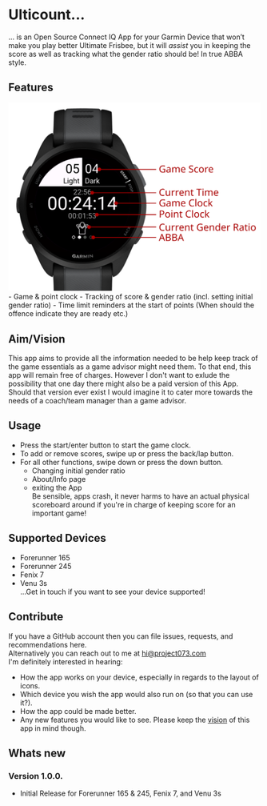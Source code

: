 # Ulticount...
... is an Open Source Connect IQ App for your Garmin Device that won’t make you play better Ultimate Frisbee, but it will _assist_ you in keeping the score as well as tracking what the gender ratio should be! In true ABBA style.

## Features
<img src="https://github.com/K4pes/ultiCount/blob/main/ScreenCaptures/Screenshot_fr165_gameplay_annotated_125DPI.png" width="600" />
- Game & point clock
- Tracking of score & gender ratio (incl. setting initial gender ratio)
- Time limit reminders at the start of points (When should the offence indicate they are ready etc.)

## Aim/Vision
This app aims to provide all the information needed to be help keep track of the game essentials as a game advisor might need them. To that end, this app will remain free of charges. However I don't want to exlude the possibility that one day there might also be a paid version of this App. Should that version ever exist I would imagine it to cater more towards the needs of a coach/team manager than a game advisor.

## Usage
- Press the start/enter button to start the game clock.
- To add or remove scores, swipe up or press the back/lap button.
- For all other functions, swipe down or press the down button.
    - Changing initial gender ratio
    - About/Info page
    - exiting the App  
Be sensible, apps crash, it never harms to have an actual physical scoreboard around if you're in charge of keeping score for an important game! 
 
## Supported Devices
- Forerunner 165
- Forerunner 245
- Fenix 7
- Venu 3s  
...Get in touch if you want to see your device supported!
  
## Contribute
If you have a GitHub account then you can file issues, requests, and recommendations here.  
Alternatively you can reach out to me at hi@project073.com  
I'm definitely interested in hearing:
- How the app works on your device, especially in regards to the layout of icons.
- Which device you wish the app would also run on (so that you can use it?).
- How the app could be made better.
- Any new features you would like to see. Please keep the [vision](#aimvision) of this app in mind though.
  


## Whats new
### Version 1.0.0.
- Initial Release for Forerunner 165 & 245, Fenix 7, and Venu 3s

